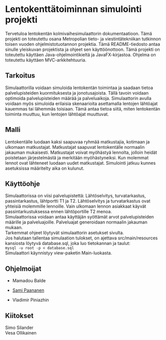 # Lentokenttätoiminnan simulointi projekti

Tervetuloa lentokentän kolmivaihesimulaattorin dokumentaatioon. Tämä projekti on toteutettu osana Metropolian tieto- ja viestintätekniikan
tutkinnon toisen vuoden ohjelmistotuotannon projektia. Tämä README-tiedosto antaa sinulle yleiskuvan projektista ja ohjeet sen käyttöönottoon.
Tämä projekti on toteutettu käyttäen Java-ohjelmointikieltä ja JavaFX-kirjastoa. Ohjelma on toteutettu käyttäen MVC-arkkitehtuuria.

## Tarkoitus

Simulaattorilla voidaan simuloida lentokentän toimintaa ja saadaan tietoa palvelupisteiden kuormituksesta ja jonotusajoista. Tällä tavoin voidaan
optimoida palvelupisteiden määrää ja palveluaikoja. Simulaattorin avulla voidaan myös simuloida erilaisia skenaarioita asettamalla lentojen lähtöajat
kauemmas tai lähemmäs toisiaan. Tämä antaa tietoa siitä, miten lentokentän toiminta muuttuu, kun lentojen lähtöajat muuttuvat.

## Malli

Lentokentälle luodaan kaksi saapuvaa ryhmää matkustajia, kotimaan ja ulkomaan matkustajat. Matkustajat saapuvat lentokentälle normaalin jakauman mukaisesti.
Matkustajat voivat myöhästyä lennolta, jolloin heidät poistetaan järjestelmästä ja merkitään myöhästyneiksi. Kun molemmat lennot ovat lähteneet luodaan uudet matkustajat.
Simulointi jatkuu kunnes asetuksissa määritelty aika on kulunut.

## Käyttöohje

Simulaattorissa on viisi palvelupistettä: Lähtöselvitys, turvatarkastus, passintarkastus, lähtportti T1 ja T2. Lähtöselvitys ja turvatarkastus ovat yhteisiä molemmille lennoille.
Vain ulkomaan lennon asiakkaat käyvät passintarkustuksessa ennen lähtöportille T2 menoa.  
Simulaattorissa voidaan antaa käyttäjän syöttämät arvot palvelupisteiden määrille ja palveluajoille. Palveluajat generoidaan normaalin jakauman mukaan.  
Tarkemmat ohjeet löytyvät simulaattorin asetukset sivulta.  
Jos halutaan tallentaa simulaation tulokset, on ajettava src/main/resources kansiosta löytyvä database.sql, joka luo tietokannan ja taulut:  
```mysql -u root -p < database.sql```  
Simulaattori käynnistyy view-paketin Main-luokasta.

## Ohjelmoijat
- Mamadou Balde

- [Sami Paananen](
    https://users.metropolia.fi/~samipaan/CV/
)
- Vladimir Piniazhin

## Kiitokset
Simo Silander  
Vesa Ollikainen



